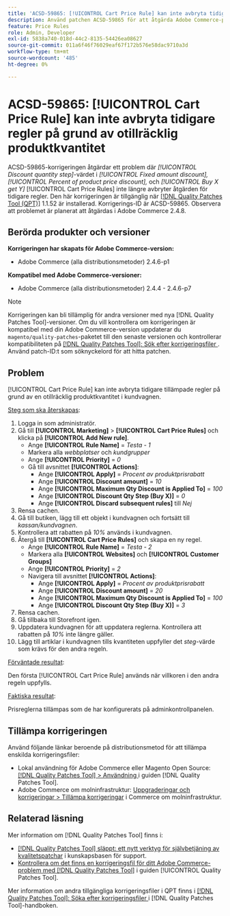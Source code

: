 ```yaml
---
title: 'ACSD-59865: [!UICONTROL Cart Price Rule] kan inte avbryta tidigare regler på grund av otillräcklig produktkvantitet'
description: Använd patchen ACSD-59865 för att åtgärda Adobe Commerce-problemet där värdet för *Rabattkvantitet* i *Fast belopp,* *Procent av produktrabatt* och *Köp X get Y* [!UICONTROL Cart Price Rules] inte längre avbryter åtgärden för tidigare regler.
feature: Price Rules
role: Admin, Developer
exl-id: 5838a740-018d-44c2-8135-54426ea08627
source-git-commit: 011a6f46f76029eaf67f172b576e58dac9710a3d
workflow-type: tm+mt
source-wordcount: '485'
ht-degree: 0%

---
```


# ACSD-59865: [!UICONTROL Cart Price Rule] kan inte avbryta tidigare regler på grund av otillräcklig produktkvantitet

ACSD-59865-korrigeringen åtgärdar ett problem där *[!UICONTROL Discount quantity step]*-värdet i *[!UICONTROL Fixed amount discount],* *[!UICONTROL Percent of product price discount],* och *[!UICONTROL Buy X get Y]* [!UICONTROL Cart Price Rules] inte längre avbryter åtgärden för tidigare regler. Den här korrigeringen är tillgänglig när [[!DNL Quality Patches Tool (QPT)]](https://experienceleague.adobe.com/en/docs/commerce-operations/tools/quality-patches-tool/quality-patches-tool-to-self-serve-quality-patches) 1.1.52 är installerad. Korrigerings-ID är ACSD-59865. Observera att problemet är planerat att åtgärdas i Adobe Commerce 2.4.8.

## Berörda produkter och versioner

**Korrigeringen har skapats för Adobe Commerce-version:**

* Adobe Commerce (alla distributionsmetoder) 2.4.6-p1

**Kompatibel med Adobe Commerce-versioner:**

* Adobe Commerce (alla distributionsmetoder) 2.4.4 - 2.4.6-p7

>[!NOTE]
>
>Korrigeringen kan bli tillämplig för andra versioner med nya [!DNL Quality Patches Tool]-versioner. Om du vill kontrollera om korrigeringen är kompatibel med din Adobe Commerce-version uppdaterar du `magento/quality-patches`-paketet till den senaste versionen och kontrollerar kompatibiliteten på [[!DNL Quality Patches Tool]: Sök efter korrigeringsfiler ](https://experienceleague.adobe.com/tools/commerce-quality-patches/index.html). Använd patch-ID:t som söknyckelord för att hitta patchen.

## Problem

[!UICONTROL Cart Price Rule] kan inte avbryta tidigare tillämpade regler på grund av en otillräcklig produktkvantitet i kundvagnen.

<u>Steg som ska återskapas</u>:

1. Logga in som administratör.
1. Gå till **[!UICONTROL Marketing]** > **[!UICONTROL Cart Price Rules]** och klicka på **[!UICONTROL Add New rule]**.
   * Ange **[!UICONTROL Rule Name]** = *Testa - 1*
   * Markera alla *webbplatser* och *kundgrupper*
   * Ange **[!UICONTROL Priority]** = *0*
   * Gå till avsnittet **[!UICONTROL Actions]**:
      * Ange **[!UICONTROL Apply]** = *Procent av produktprisrabatt*
      * Ange **[!UICONTROL Discount amount]** = *10*
      * Ange **[!UICONTROL Maximum Qty Discount is Applied To]** = *100*
      * Ange **[!UICONTROL Discount Qty Step (Buy X)]** = *0*
      * Ange **[!UICONTROL Discard subsequent rules]** till *Nej*
1. Rensa cachen.
1. Gå till butiken, lägg till ett objekt i kundvagnen och fortsätt till *kassan/kundvagnen*.
1. Kontrollera att rabatten på *10%* används i kundvagnen.
1. Återgå till **[!UICONTROL Cart Price Rules]** och skapa en ny regel.
   * Ange **[!UICONTROL Rule Name]** = *Testa - 2*
   * Markera alla **[!UICONTROL Websites]** och **[!UICONTROL Customer Groups]**
   * Ange **[!UICONTROL Priority]** = *2*
   * Navigera till avsnittet **[!UICONTROL Actions]**:
      * Ange **[!UICONTROL Apply]** = *Procent av produktprisrabatt*
      * Ange **[!UICONTROL Discount amount]** = *20*
      * Ange **[!UICONTROL Maximum Qty Discount is Applied To]** = *100*
      * Ange **[!UICONTROL Discount Qty Step (Buy X)]** = *3*
1. Rensa cachen.
1. Gå tillbaka till Storefront igen.
1. Uppdatera kundvagnen för att uppdatera reglerna. Kontrollera att rabatten på *10%* inte längre gäller.
1. Lägg till artiklar i kundvagnen tills kvantiteten uppfyller det *steg*-värde som krävs för den andra regeln.

<u>Förväntade resultat</u>:

Den första [!UICONTROL Cart Price Rule] används när villkoren i den andra regeln uppfylls.

<u>Faktiska resultat</u>:

Prisreglerna tillämpas som de har konfigurerats på adminkontrollpanelen.

## Tillämpa korrigeringen

Använd följande länkar beroende på distributionsmetod för att tillämpa enskilda korrigeringsfiler:

* Lokal användning för Adobe Commerce eller Magento Open Source: [[!DNL Quality Patches Tool] > Användning ](/help/tools/quality-patches-tool/usage.md) i guiden [!DNL Quality Patches Tool].
* Adobe Commerce om molninfrastruktur: [Uppgraderingar och korrigeringar > Tillämpa korrigeringar](https://experienceleague.adobe.com/docs/commerce-cloud-service/user-guide/develop/upgrade/apply-patches.html) i Commerce om molninfrastruktur.

## Relaterad läsning

Mer information om [!DNL Quality Patches Tool] finns i:

* [[!DNL Quality Patches Tool] släppt: ett nytt verktyg för självbetjäning av kvalitetspatchar](https://experienceleague.adobe.com/en/docs/commerce-operations/tools/quality-patches-tool/quality-patches-tool-to-self-serve-quality-patches) i kunskapsbasen för support.
* [Kontrollera om det finns en korrigeringsfil för ditt Adobe Commerce-problem med  [!DNL Quality Patches Tool]](/help/tools/quality-patches-tool/patches-available-in-qpt/check-patch-for-magento-issue-with-magento-quality-patches.md) i guiden [!UICONTROL Quality Patches Tool].

Mer information om andra tillgängliga korrigeringsfiler i QPT finns i [[!DNL Quality Patches Tool]: Söka efter korrigeringsfiler ](https://experienceleague.adobe.com/tools/commerce-quality-patches/index.html) i [!DNL Quality Patches Tool]-handboken.

